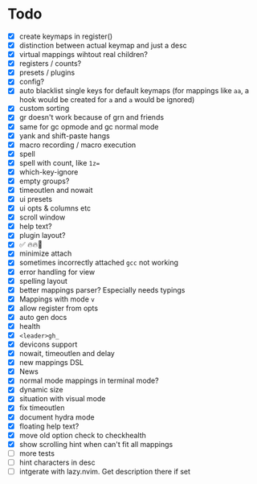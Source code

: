 # Todo

- [x] create keymaps in register()
- [x] distinction between actual keymap and just a desc
- [x] virtual mappings wihtout real children?
- [x] registers / counts?
- [x] presets / plugins
- [x] config?
- [x] auto blacklist single keys for default keymaps (for mappings like `aa`, a hook would be created for `a` and `a` would be ignored)
- [x] custom sorting
- [x] gr doesn't work because of grn and friends
- [x] same for gc opmode and gc normal mode
- [x] yank and shift-paste hangs
- [x] macro recording / macro execution
- [x] spell
- [x] spell with count, like `1z=`
- [x] which-key-ignore
- [x] empty groups?
- [x] timeoutlen and nowait
- [x] ui presets
- [x] ui opts & columns etc
- [x] scroll window
- [x] help text?
- [x] plugin layout?
- [x] ✅ 🔥🔥🚀
- [x] minimize attach
- [x] sometimes incorrectly attached `gcc` not working
- [x] error handling for view
- [x] spelling layout
- [x] better mappings parser? Especially needs typings
- [x] Mappings with mode `v`
- [x] allow register from opts
- [x] auto gen docs
- [x] health
- [x] `<leader>gh_`
- [x] devicons support
- [x] nowait, timeoutlen and delay
- [x] new mappings DSL
- [x] News
- [x] normal mode mappings in terminal mode?
- [x] dynamic size
- [x] situation with visual mode
- [x] fix timeoutlen
- [x] document hydra mode
- [x] floating help text?
- [x] move old option check to checkhealth
- [x] show scrolling hint when can't fit all mappings
- [ ] more tests
- [ ] hint characters in desc
- [ ] intgerate with lazy.nvim. Get description there if set

